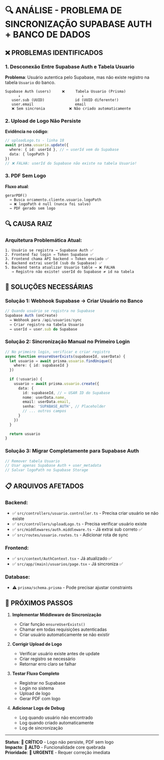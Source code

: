 # 🔍 ANÁLISE - PROBLEMA DE SINCRONIZAÇÃO SUPABASE AUTH + BANCO DE DADOS

## ❌ **PROBLEMAS IDENTIFICADOS**

### **1. Desconexão Entre Supabase Auth e Tabela Usuario**

**Problema**: Usuário autentica pelo Supabase, mas não existe registro na tabela `Usuario` do banco.

```
Supabase Auth (users)     ❌     Tabela Usuario (Prisma)
      ↓                            ↓
   user.sub (UUID)              id (UUID diferente!)
   user.email                   email
   ❌ Sem sincronia           ❌ Não criado automaticamente
```

### **2. Upload de Logo Não Persiste**

**Evidência no código**:
```typescript
// uploadLogo.ts - linha 18
await prisma.usuario.update({
  where: { id: userId }, // ← userId vem do Supabase
  data: { logoPath }
})
// ❌ FALHA: userId do Supabase não existe na tabela Usuario!
```

### **3. PDF Sem Logo**

**Fluxo atual**:
```
gerarPDF() 
  → Busca orcamento.cliente.usuario.logoPath
  → ❌ logoPath é null (nunca foi salvo)
  → PDF gerado sem logo
```

## 🔍 **CAUSA RAIZ**

### **Arquitetura Problemática Atual**:
```
1. Usuário se registra → Supabase Auth ✅
2. Frontend faz login → Token Supabase ✅
3. Frontend chama API backend → Token enviado ✅
4. Backend extrai userId (sub do Supabase) ✅
5. Backend tenta atualizar Usuario table → ❌ FALHA
   → Registro não existe! userId do Supabase ≠ id na tabela
```

## 🎯 **SOLUÇÕES NECESSÁRIAS**

### **Solução 1: Webhook Supabase → Criar Usuário no Banco**
```typescript
// Quando usuário se registra no Supabase
Supabase Auth (onCreate) 
  → Webhook para /api/usuarios/sync
  → Criar registro na tabela Usuario
  → userId = user.sub do Supabase
```

### **Solução 2: Sincronização Manual no Primeiro Login**
```typescript
// No primeiro login, verificar e criar registro
async function ensureUserExists(supabaseId, userData) {
  let usuario = await prisma.usuario.findUnique({ 
    where: { id: supabaseId } 
  })
  
  if (!usuario) {
    usuario = await prisma.usuario.create({
      data: {
        id: supabaseId, // ← USAR ID do Supabase
        nome: userData.name,
        email: userData.email,
        senha: 'SUPABASE_AUTH', // Placeholder
        // ... outros campos
      }
    })
  }
  
  return usuario
}
```

### **Solução 3: Migrar Completamente para Supabase Auth**
```typescript
// Remover tabela Usuario
// Usar apenas Supabase Auth + user_metadata
// Salvar logoPath no Supabase Storage
```

## 📋 **ARQUIVOS AFETADOS**

### **Backend**:
- ✅ `src/controllers/usuario.controller.ts` - Precisa criar usuário se não existe
- ✅ `src/controllers/uploadLogo.ts` - Precisa verificar usuário existe
- ✅ `src/middlewares/auth.middleware.ts` - Já extrai sub correto ✅
- ✅ `src/routes/usuario.routes.ts` - Adicionar rota de sync

### **Frontend**:
- ✅ `src/context/AuthContext.tsx` - Já atualizado ✅
- ✅ `src/app/(main)/usuarios/page.tsx` - Já sincroniza ✅

### **Database**:
- ⚠️ `prisma/schema.prisma` - Pode precisar ajustar constraints

## 🚀 **PRÓXIMOS PASSOS**

1. **Implementar Middleware de Sincronização**
   - Criar função `ensureUserExists()`
   - Chamar em todas requisições autenticadas
   - Criar usuário automaticamente se não existir

2. **Corrigir Upload de Logo**
   - Verificar usuário existe antes de update
   - Criar registro se necessário
   - Retornar erro claro se falhar

3. **Testar Fluxo Completo**
   - Registrar no Supabase
   - Login no sistema
   - Upload de logo
   - Gerar PDF com logo

4. **Adicionar Logs de Debug**
   - Log quando usuário não encontrado
   - Log quando criado automaticamente
   - Log de sincronização

---
**Status**: 🔴 **CRÍTICO** - Logo não persiste, PDF sem logo  
**Impacto**: 🔴 **ALTO** - Funcionalidade core quebrada  
**Prioridade**: 🔴 **URGENTE** - Requer correção imediata